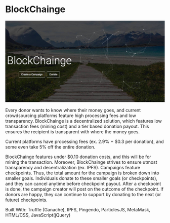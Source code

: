 # BlockChainge

![Screenshot](blockchainge.png)

Every donor wants to know where their money goes, and current crowdsourcing platforms feature high processing fees and low transparency. 
BlockChainge is a decentralized solution, which features low transaction fees (mining cost) and a tier based donation payout. This ensures the 
recipient is transparent with where the money goes.

Current platforms have processing fees (ex. 2.9% + $0.3 per donation), and some even take 5% off the entire donation.

BlockChainge features under $0.10 donation costs, and this will be for mining the transaction. Moreover, BlockChainge strives to ensure 
utmost transparency and decentralization (ex. IPFS). 
Campaigns feature checkpoints. Thus, the total amount for the campaign is broken down into smaller goals. Individuals donate to these smaller goals 
(or checkpoints), and they can cancel anytime before checkpoint payout. After a checkpoint is done, the campaign creator will post on the outcome of the 
checkpoint. If donors are happy, they can continue to support by donating to the next (or future) checkpoints.

Built With: Truffle (Ganache), IPFS, Pingendo, ParticlesJS, MetaMask, HTML/CSS, JavaScript(jQuery)
